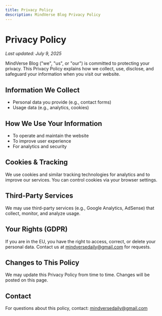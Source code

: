 ```yaml
---
title: Privacy Policy
description: MindVerse Blog Privacy Policy
---
```


# Privacy Policy

_Last updated: July 9, 2025_

MindVerse Blog ("we", "us", or "our") is committed to protecting your privacy. This Privacy Policy explains how we collect, use, disclose, and safeguard your information when you visit our website.

## Information We Collect
- Personal data you provide (e.g., contact forms)
- Usage data (e.g., analytics, cookies)

## How We Use Your Information
- To operate and maintain the website
- To improve user experience
- For analytics and security

## Cookies & Tracking
We use cookies and similar tracking technologies for analytics and to improve our services. You can control cookies via your browser settings.

## Third-Party Services
We may use third-party services (e.g., Google Analytics, AdSense) that collect, monitor, and analyze usage.

## Your Rights (GDPR)
If you are in the EU, you have the right to access, correct, or delete your personal data. Contact us at mindversedaily@gmail.com for requests.

## Changes to This Policy
We may update this Privacy Policy from time to time. Changes will be posted on this page.

## Contact
For questions about this policy, contact: mindversedaily@gmail.com
